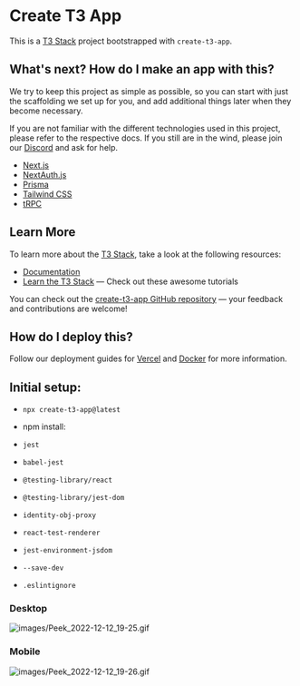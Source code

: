# Create T3 App

This is a [T3 Stack](https://create.t3.gg/) project bootstrapped with `create-t3-app`.

## What's next? How do I make an app with this?

We try to keep this project as simple as possible, so you can start with just the scaffolding we set up for you, and add additional things later when they become necessary.

If you are not familiar with the different technologies used in this project, please refer to the respective docs. If you still are in the wind, please join our [Discord](https://t3.gg/discord) and ask for help.

- [Next.js](https://nextjs.org)
- [NextAuth.js](https://next-auth.js.org)
- [Prisma](https://prisma.io)
- [Tailwind CSS](https://tailwindcss.com)
- [tRPC](https://trpc.io)

## Learn More

To learn more about the [T3 Stack](https://create.t3.gg/), take a look at the following resources:

- [Documentation](https://create.t3.gg/)
- [Learn the T3 Stack](https://create.t3.gg/en/faq#what-learning-resources-are-currently-available) — Check out these awesome tutorials

You can check out the [create-t3-app GitHub repository](https://github.com/t3-oss/create-t3-app) — your feedback and contributions are welcome!

## How do I deploy this?

Follow our deployment guides for [Vercel](https://create.t3.gg/en/deployment/vercel) and [Docker](https://create.t3.gg/en/deployment/docker) for more information.

## Initial setup:

- `npx create-t3-app@latest`
- npm install:
- `jest`
- `babel-jest`
- `@testing-library/react`
- `@testing-library/jest-dom`
- `identity-obj-proxy`
- `react-test-renderer`
- `jest-environment-jsdom`
- `--save-dev`

- `.eslintignore`


### Desktop

![images/Peek_2022-12-12_19-25.gif](images/Peek_2022-12-12_19-25.gif)

### Mobile

![images/Peek_2022-12-12_19-26.gif](images/Peek_2022-12-12_19-26.gif)
